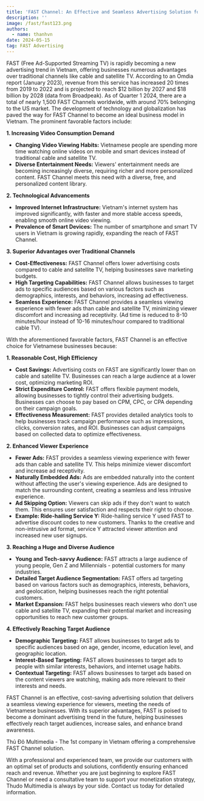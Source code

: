 ```yaml
---
title: 'FAST Channel: An Effective and Seamless Advertising Solution for Vietnamese Businesses'
description: ''
image: /fast/fast123.png
authors: 
  - name: thanhvn
date: 2024-05-15
tag: FAST Advertising
---
```


FAST (Free Ad-Supported Streaming TV) is rapidly becoming a new advertising trend in Vietnam, offering businesses numerous advantages over traditional channels like cable and satellite TV. According to an Omdia report (January 2023), revenue from this service has increased 20 times from 2019 to 2022 and is projected to reach $12 billion by 2027 and $18 billion by 2028 (data from Broadpeak). As of Quarter 1 2024, there are a total of nearly 1,500 FAST Channels worldwide, with around 70% belonging to the US market. The development of technology and globalization has paved the way for FAST Channel to become an ideal business model in Vietnam. The prominent favorable factors include:

**1. Increasing Video Consumption Demand**

- **Changing Video Viewing Habits:** Vietnamese people are spending more time watching online videos on mobile and smart devices instead of traditional cable and satellite TV.
- **Diverse Entertainment Needs:** Viewers' entertainment needs are becoming increasingly diverse, requiring richer and more personalized content. FAST Channel meets this need with a diverse, free, and personalized content library.

**2. Technological Advancements**

- **Improved Internet Infrastructure:** Vietnam's internet system has improved significantly, with faster and more stable access speeds, enabling smooth online video viewing.
- **Prevalence of Smart Devices:** The number of smartphone and smart TV users in Vietnam is growing rapidly, expanding the reach of FAST Channel.

**3. Superior Advantages over Traditional Channels**

- **Cost-Effectiveness:** FAST Channel offers lower advertising costs compared to cable and satellite TV, helping businesses save marketing budgets.
- **High Targeting Capabilities:** FAST Channel allows businesses to target ads to specific audiences based on various factors such as demographics, interests, and behaviors, increasing ad effectiveness.
- **Seamless Experience:** FAST Channel provides a seamless viewing experience with fewer ads than cable and satellite TV, minimizing viewer discomfort and increasing ad receptivity. (Ad time is reduced to 8-10 minutes/hour instead of 10-16 minutes/hour compared to traditional cable TV).

With the aforementioned favorable factors, FAST Channel is an effective choice for Vietnamese businesses because:

**1. Reasonable Cost, High Efficiency**

- **Cost Savings:** Advertising costs on FAST are significantly lower than on cable and satellite TV. Businesses can reach a large audience at a lower cost, optimizing marketing ROI.
- **Strict Expenditure Control:** FAST offers flexible payment models, allowing businesses to tightly control their advertising budgets. Businesses can choose to pay based on CPM, CPC, or CPA depending on their campaign goals.
- **Effectiveness Measurement:** FAST provides detailed analytics tools to help businesses track campaign performance such as impressions, clicks, conversion rates, and ROI. Businesses can adjust campaigns based on collected data to optimize effectiveness.

**2. Enhanced Viewer Experience**

- **Fewer Ads:** FAST provides a seamless viewing experience with fewer ads than cable and satellite TV. This helps minimize viewer discomfort and increase ad receptivity.
- **Naturally Embedded Ads:** Ads are embedded naturally into the content without affecting the user's viewing experience. Ads are designed to match the surrounding content, creating a seamless and less intrusive experience.
- **Ad Skipping Option:** Viewers can skip ads if they don't want to watch them. This ensures user satisfaction and respects their right to choose.
- **Example: Ride-hailing Service Y:** Ride-hailing service Y used FAST to advertise discount codes to new customers. Thanks to the creative and non-intrusive ad format, service Y attracted viewer attention and increased new user signups.

**3. Reaching a Huge and Diverse Audience**

- **Young and Tech-savvy Audience:** FAST attracts a large audience of young people, Gen Z and Millennials - potential customers for many industries.
- **Detailed Target Audience Segmentation:** FAST offers ad targeting based on various factors such as demographics, interests, behaviors, and geolocation, helping businesses reach the right potential customers.
- **Market Expansion:** FAST helps businesses reach viewers who don't use cable and satellite TV, expanding their potential market and increasing opportunities to reach new customer groups.

**4. Effectively Reaching Target Audience**

- **Demographic Targeting:** FAST allows businesses to target ads to specific audiences based on age, gender, income, education level, and geographic location.
- **Interest-Based Targeting:** FAST allows businesses to target ads to people with similar interests, behaviors, and internet usage habits.
- **Contextual Targeting:** FAST allows businesses to target ads based on the content viewers are watching, making ads more relevant to their interests and needs.

FAST Channel is an effective, cost-saving advertising solution that delivers a seamless viewing experience for viewers, meeting the needs of Vietnamese businesses. With its superior advantages, FAST is poised to become a dominant advertising trend in the future, helping businesses effectively reach target audiences, increase sales, and enhance brand awareness.

Thủ Đô Multimedia - The 1st company in Vietnam offering a comprehensive FAST Channel solution.

With a professional and experienced team, we provide our customers with an optimal set of products and solutions, confidently ensuring enhanced reach and revenue. Whether you are just beginning to explore FAST Channel or need a consultative team to support your monetization strategy, Thudo Multimedia is always by your side. Contact us today for detailed information.
